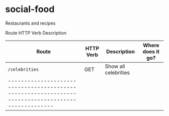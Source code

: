 # social-food
Restaurants and recipes


Route	HTTP Verb	Description


| Route          | HTTP Verb | Description          | Where does it go?                           |
| -------------- | --------- | -------------------- |----------------------------------------------
| `/celebrities` | GET       | Show all celebrities |                   
|--------------------------------------------------------------------------------------------------
